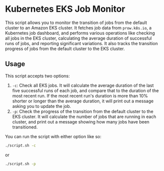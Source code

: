 # Kubernetes EKS Job Monitor

This script allows you to monitor the transition of jobs from the default cluster to an Amazon EKS cluster. It fetches job data from `prow.k8s.io`, a Kubernetes job dashboard, and performs various operations like checking all jobs in the EKS cluster, calculating the average duration of successful runs of jobs, and reporting significant variations. It also tracks the transition progress of jobs from the default cluster to the EKS cluster.

## Usage

This script accepts two options:

1. `-c`: Check all EKS jobs. It will calculate the average duration of the last five successful runs of each job, and compare that to the duration of the most recent run. If the most recent run's duration is more than 10% shorter or longer than the average duration, it will print out a message asking you to update the job.
1. `-p`: Check the progress of the transition from the default cluster to the EKS cluster. It will calculate the number of jobs that are running in each cluster, and print out a message showing how many jobs have been transitioned.

You can run the script with either option like so:

```bash
./script.sh -c
```
or

```bash
./script.sh -p
```
